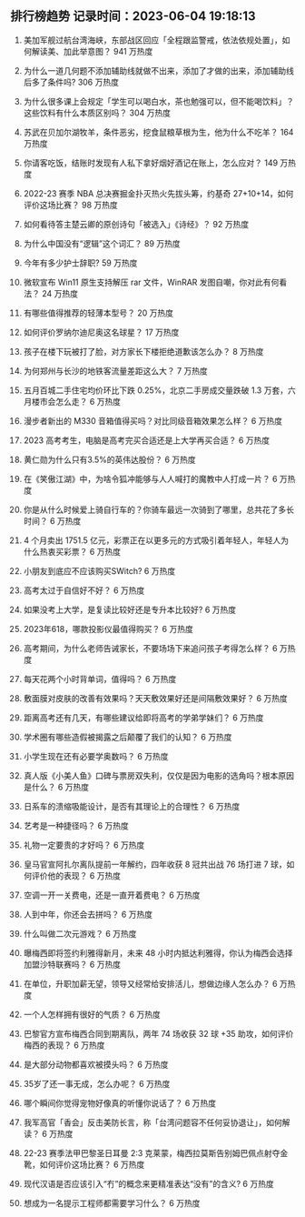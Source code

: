 
## 排行榜趋势 记录时间：2023-06-04 19:18:13
  
  1. 美加军舰过航台湾海峡，东部战区回应「全程跟监警戒，依法依规处置」，如何解读美、加此举意图？ 941 万热度
    
  2. 为什么一道几何题不添加辅助线就做不出来，添加了才做的出来，添加辅助线后多了条件吗? 306 万热度
    
  3. 为什么很多课上会规定「学生可以喝白水，茶也勉强可以，但不能喝饮料」？这些饮料有什么本质区别吗？ 304 万热度
    
  4. 苏武在贝加尔湖牧羊，条件恶劣，挖食鼠粮草根为生，他为什么不吃羊？ 164 万热度
    
  5. 你请客吃饭，结账时发现有人私下拿好烟好酒记在账上，怎么应对？ 149 万热度
    
  6. 2022-23 赛季 NBA 总决赛掘金扑灭热火先拔头筹，约基奇 27+10+14，如何评价这场比赛？ 98 万热度
    
  7. 如何看待答主楚云卿的原创诗句「被选入」《诗经》？ 92 万热度
    
  8. 为什么中国没有“逻辑”这个词汇？ 89 万热度
    
  9. 今年有多少护士辞职? 59 万热度
    
  10. 微软宣布 Win11 原生支持解压 rar 文件，WinRAR 发图自嘲，你对此有何看法？ 24 万热度
    
  11. 有哪些值得推荐的轻薄本型号？ 20 万热度
    
  12. 如何评价罗纳尔迪尼奥这名球星？ 17 万热度
    
  13. 孩子在楼下玩被打了脸，对方家长下楼拒绝道歉该怎么办？ 8 万热度
    
  14. 为何郑州与长沙的地铁客流量差距这么大？ 7 万热度
    
  15. 五月百城二手住宅均价环比下跌 0.25%，北京二手房成交量跌破 1.3 万套，六月楼市会怎么走？ 6 万热度
    
  16. 漫步者新出的 M330 音箱值得买吗？对比同级音箱效果怎么样？ 6 万热度
    
  17. 2023 高考考生，电脑是高考完买合适还是上大学再买合适？ 6 万热度
    
  18. 黄仁勋为什么只有3.5%的英伟达股份？ 6 万热度
    
  19. 在《笑傲江湖》中，为啥令狐冲能够与人人喊打的魔教中人打成一片？ 6 万热度
    
  20. 你是从什么时候爱上骑自行车的？你骑车最远一次骑到了哪里，总共花了多长时间？ 6 万热度
    
  21. 4 个月卖出 1751.5 亿元，彩票正在以更多元的方式吸引着年轻人，年轻人为什么热衷买彩票？ 6 万热度
    
  22. 小朋友到底应不应该购买SWitch? 6 万热度
    
  23. 高考太过于自信好不好？ 6 万热度
    
  24. 如果没考上大学，是复读比较好还是专升本比较好? 6 万热度
    
  25. 2023年618，哪款投影仪最值得购买？ 6 万热度
    
  26. 高考期间，为什么老师告诫家长，不要场场下来追问孩子考得怎么样？ 6 万热度
    
  27. 每天花两个小时背单词，值得吗？ 6 万热度
    
  28. 敷面膜对皮肤的改善有效果吗？天天敷效果好还是间隔敷效果好？ 6 万热度
    
  29. 距离高考还有几天，有哪些建议给即将高考的学弟学妹们？ 6 万热度
    
  30. 学术圈有哪些造假被揭露之后颠覆了我们的认知？ 6 万热度
    
  31. 小学生现在还有必要学奥数吗？ 6 万热度
    
  32. 真人版《小美人鱼》口碑与票房双失利，仅仅是因为电影的选角吗？根本原因是什么？ 6 万热度
    
  33. 日系车的溃缩吸能设计，是否有其理论上的合理性？ 6 万热度
    
  34. 艺考是一种捷径吗？ 6 万热度
    
  35. 礼物一定要贵的才好吗？ 6 万热度
    
  36. 皇马官宣阿扎尔离队提前一年解约，四年收获 8 冠共出战 76 场打进 7 球，如何评价他的表现？ 6 万热度
    
  37. 空调一开一关费电，还是一直开着费电？ 6 万热度
    
  38. 人到中年，你还会去拼吗？ 6 万热度
    
  39. 什么叫做二次元游戏？ 6 万热度
    
  40. 曝梅西即将签约利雅得新月，未来 48 小时内抵达利雅得，你认为梅西会选择加盟沙特联赛吗？ 6 万热度
    
  41. 在单位，升职加薪无望，领导又经常给安排活儿，想做边缘人怎么办？ 6 万热度
    
  42. 一个人怎样拥有很好的气质？ 6 万热度
    
  43. 巴黎官方宣布梅西合同到期离队，两年 74 场收获 32 球 +35 助攻，如何评价梅西的表现？ 6 万热度
    
  44. 是大部分动物都喜欢被摸头吗？ 6 万热度
    
  45. 35岁了还一事无成，怎么办呢？ 6 万热度
    
  46. 哪个瞬间你觉得宠物好像真的听懂你说话了？ 6 万热度
    
  47. 我军高官「香会」反击美防长言，称「台湾问题容不任何妥协退让」，如何解读？ 6 万热度
    
  48. 22-23 赛季法甲巴黎圣日耳曼 2:3 克莱蒙，梅西拉莫斯告别姆巴佩点射夺金靴，如何评价这场比赛？ 6 万热度
    
  49. 现代汉语是否应该引入“冇”的概念来更精准表达“没有”的含义? 6 万热度
    
  50. 想成为一名提示工程师都需要学习什么？ 6 万热度
    